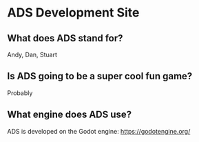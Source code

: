 # ADS Development Site


## What does ADS stand for?
Andy, Dan, Stuart

## Is ADS going to be a super cool fun game?
Probably

## What engine does ADS use?
ADS is developed on the Godot engine: https://godotengine.org/
